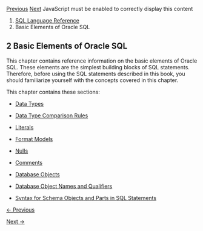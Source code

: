 [Previous](Tools-Support.md) [Next](Data-Types.md) JavaScript must be
enabled to correctly display this content

  1. [SQL Language Reference ](index.md)
  2. Basic Elements of Oracle SQL

## 2  Basic Elements of Oracle SQL

This chapter contains reference information on the basic elements of Oracle
SQL. These elements are the simplest building blocks of SQL statements.
Therefore, before using the SQL statements described in this book, you should
familiarize yourself with the concepts covered in this chapter.

This chapter contains these sections:

  * [Data Types](Data-Types.md#GUID-A3C0D836-BADB-44E5-A5D4-265BA5968483)

  * [Data Type Comparison Rules](Data-Type-Comparison-Rules.md#GUID-1563C817-86BF-430B-99AB-322EE2E29187)

  * [Literals](Literals.md#GUID-192417E8-A79D-4A1D-9879-68272D925707)

  * [Format Models](Format-Models.md#GUID-DFB23985-2943-4C6A-96DF-DF0F664CED96)

  * [Nulls](Nulls.md#GUID-B0BA4751-9D88-426A-84AD-BCDBD5584071)

  * [Comments](Comments.md#GUID-79B6B8FD-2DD4-471E-B9E0-0C8D20B058F6)

  * [Database Objects](Database-Objects.md#GUID-31BE00A7-7FF9-41CB-852A-F1416912CA9E)

  * [Database Object Names and Qualifiers](Database-Object-Names-and-Qualifiers.md#GUID-3C59E44A-5140-4BCA-B9E1-3039C8050C49)

  * [Syntax for Schema Objects and Parts in SQL Statements](Syntax-for-Schema-Objects-and-Parts-in-SQL-Statements.md#GUID-1164C6E0-ABAB-49C2-8821-6B6C5047FEDD)


[← Previous](Tools-Support.md)

[Next →](Data-Types.md)
